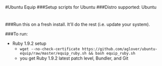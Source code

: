#Ubuntu Equip
###Setup scripts for Ubuntu 
###Distro supported: Ubuntu
 
# 
###Run this on a fresh install. It'll do the rest (i.e. update your system). 

###To run:
  * Ruby 1.9.2 setup
     * `wget --no-check-certificate https://github.com/aglover/ubuntu-equip/raw/master/equip_ruby.sh && bash equip_ruby.sh`
     * you get Ruby 1.9.2 latest patch level, Bundler, and Git 
  
